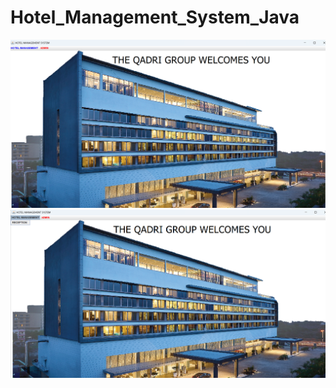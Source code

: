 # Hotel_Management_System_Java




![MERN ECommerce](/public/2.png)
![MERN ECommerce](/public/3.png)
